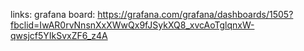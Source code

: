 links:
grafana board: https://grafana.com/grafana/dashboards/1505?fbclid=IwAR0rvNnsnXxXWwQx9fJSykXQ8_xvcAoTglqnxW-qwsjcf5YIkSvxZF6_z4A


